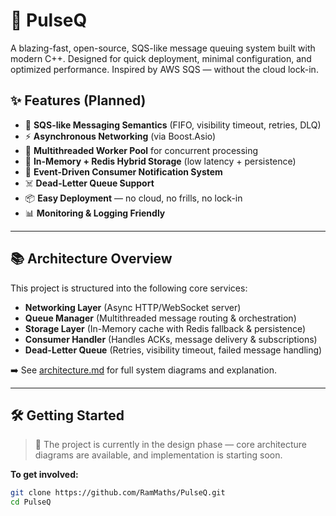 # 🚀 PulseQ

A blazing-fast, open-source, SQS-like message queuing system built with modern C++. Designed for quick deployment, minimal configuration, and optimized performance. Inspired by AWS SQS — without the cloud lock-in.

## ✨ Features (Planned)

- 🧠 **SQS-like Messaging Semantics** (FIFO, visibility timeout, retries, DLQ)
- ⚡ **Asynchronous Networking** (via Boost.Asio)
- 🔁 **Multithreaded Worker Pool** for concurrent processing
- 🧵 **In-Memory + Redis Hybrid Storage** (low latency + persistence)
- 📡 **Event-Driven Consumer Notification System**
- ☠️ **Dead-Letter Queue Support**
- 📦 **Easy Deployment** — no cloud, no frills, no lock-in
- 📊 **Monitoring & Logging Friendly**

---

## 📚 Architecture Overview

This project is structured into the following core services:

- **Networking Layer** (Async HTTP/WebSocket server)
- **Queue Manager** (Multithreaded message routing & orchestration)
- **Storage Layer** (In-Memory cache with Redis fallback & persistence)
- **Consumer Handler** (Handles ACKs, message delivery & subscriptions)
- **Dead-Letter Queue** (Retries, visibility timeout, failed message handling)

➡️ See [architecture.md](./docs/architecture.md) for full system diagrams and explanation.

---

## 🛠️ Getting Started

> 🔧 The project is currently in the design phase — core architecture diagrams are available, and implementation is starting soon.  

**To get involved:**

```bash
git clone https://github.com/RamMaths/PulseQ.git
cd PulseQ
```
